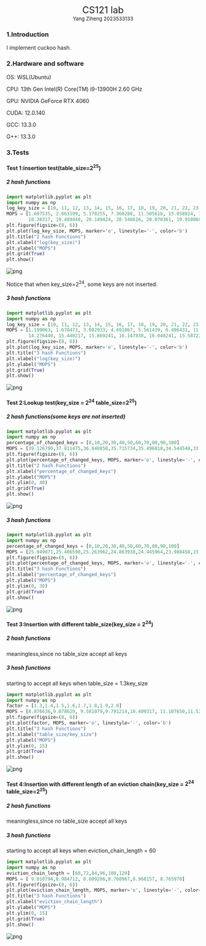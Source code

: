 <center><font size="5">CS121 lab</font>  </center> 
<center> <font size="2">Yang Ziheng 2023533133</font> </center> 

### 1.Introduction
I implement cuckoo hash.
### 2.Hardware and software
OS: WSL(Ubuntu) 

CPU: 13th Gen Intel(R) Core(TM) i9-13900H   2.60 GHz

GPU: NVIDIA GeForce RTX 4060

CUDA: 12.0.140

GCC: 13.3.0

G++: 13.3.0
### 3.Tests
#### Test 1:insertion test(table_size=$2^{25}$)
##### 2 hash functions


```python
import matplotlib.pyplot as plt
import numpy as np
log_key_size = [10, 11, 12, 13, 14, 15, 16, 17, 18, 19, 20, 21, 22, 23, 24]
MOPS = [1.607535, 2.663199, 5.178255, 7.360288, 11.505618, 15.058824, 17.462297, 
        18.38317, 19.409448, 20.149424, 20.546616, 20.070361, 19.910868, 19.361245, 12.782417]
plt.figure(figsize=(8, 6))
plt.plot(log_key_size, MOPS, marker='o', linestyle='-', color='b')
plt.title("2 hash Functions")
plt.xlabel("log(key_size)")
plt.ylabel("MOPS")
plt.grid(True)
plt.show()

```


    
![png](report_files/report_1_0.png)
    


Notice that when key_size=$2^{24}$, some keys are not inserted. 
##### 3 hash functions


```python
import matplotlib.pyplot as plt
import numpy as np
log_key_size = [10, 11, 12, 13, 14, 15, 16, 17, 18, 19, 20, 21, 22, 23, 24]
MOPS = [1.199063, 1.670473, 3.002933, 4.691867, 5.561439, 6.496431, 11.505618, 
        14.276440, 15.440217, 15.869241, 16.147838, 16.048241, 15.587225, 15.228977, 15.471322]
plt.figure(figsize=(8, 6))
plt.plot(log_key_size, MOPS, marker='o', linestyle='-', color='b')
plt.title("3 hash Functions")
plt.xlabel("log(key_size)")
plt.ylabel("MOPS")
plt.grid(True)
plt.show()
```


    
![png](report_files/report_3_0.png)
    


#### Test 2:Lookup test(key_size = $2^{24}$ table_size=$2^{25}$)
##### 2 hash functions(some keys are not inserted)


```python
import matplotlib.pyplot as plt
import numpy as np
percentage_of_changed_keys = [0,10,20,30,40,50,60,70,80,90,100]
MOPS = [39.126700,37.811475,36.840858,35.715734,35.496818,34.544548,33.674853,31.768051,31.942730,30.527285,30.216424]
plt.figure(figsize=(8, 6))
plt.plot(percentage_of_changed_keys, MOPS, marker='o', linestyle='-', color='b')
plt.title("2 hash Functions")
plt.xlabel("percentage_of_changed_keys")
plt.ylabel("MOPS")
plt.ylim(0, 40)
plt.grid(True)
plt.show()
```


    
![png](report_files/report_5_0.png)
    


##### 3 hash functions


```python
import matplotlib.pyplot as plt
import numpy as np
percentage_of_changed_keys = [0,10,20,30,40,50,60,70,80,90,100]
MOPS = [25.949071,25.406590,25.263962,24.863938,24.445964,23.988458,23.473854,23.062353,22.533364,21.881375,22.113022]
plt.figure(figsize=(8, 6))
plt.plot(percentage_of_changed_keys, MOPS, marker='o', linestyle='-', color='b')
plt.title("3 hash Functions")
plt.xlabel("percentage_of_changed_keys")
plt.ylabel("MOPS")
plt.ylim(0, 30)
plt.grid(True)
plt.show()
```


    
![png](report_files/report_7_0.png)
    


#### Test 3:Insertion with different table_size(key_size = $2^{24}$)
##### 2 hash functions
meaningless,since no table_size accept all keys
##### 3 hash functions
starting to accept all keys when table_size = 1.3key_size


```python
import matplotlib.pyplot as plt
import numpy as np
factor = [1.3,1.4,1.5,1.6,1.7,1.8,1.9,2.0]
MOPS = [8.076636,9.078629, 9.581079,9.791214,10.409317, 11.107650,11.526890,11.862114]
plt.figure(figsize=(8, 6))
plt.plot(factor, MOPS, marker='o', linestyle='-', color='b')
plt.title("3 hash Functions")
plt.xlabel("table_size/key_size")
plt.ylabel("MOPS")
plt.ylim(0, 15)
plt.grid(True)
plt.show()
```


    
![png](report_files/report_9_0.png)
    


#### Test 4:Insertion with different length of an eviction chain(key_size = $2^{24}$ table_size=$2^{25}$)
##### 2 hash functions
meaningless,since no table_size accept all keys
##### 3 hash functions
starting to accept all keys when eviction_chain_length = 60



```python
import matplotlib.pyplot as plt
import numpy as np
eviction_chain_length = [60,72,84,96,108,120]
MOPS = [ 9.010794,8.984712, 8.609286,8.760967,8.968157, 8.765970]
plt.figure(figsize=(8, 6))
plt.plot(eviction_chain_length, MOPS, marker='o', linestyle='-', color='b')
plt.title("3 hash Functions")
plt.xlabel("eviction_chain_length")
plt.ylabel("MOPS")
plt.ylim(0, 15)
plt.grid(True)
plt.show()
```


    
![png](report_files/report_11_0.png)
    

